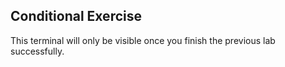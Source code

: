 ## Conditional Exercise

This terminal will only be visible once you finish the previous lab
successfully.
